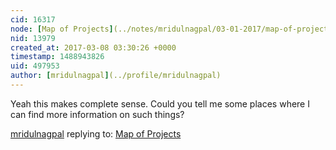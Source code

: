 ```yaml
---
cid: 16317
node: [Map of Projects](../notes/mridulnagpal/03-01-2017/map-of-projects)
nid: 13979
created_at: 2017-03-08 03:30:26 +0000
timestamp: 1488943826
uid: 497953
author: [mridulnagpal](../profile/mridulnagpal)
---
```


Yeah this makes complete sense. Could you tell me some places where I can find more information on such things?

[mridulnagpal](../profile/mridulnagpal) replying to: [Map of Projects](../notes/mridulnagpal/03-01-2017/map-of-projects)

